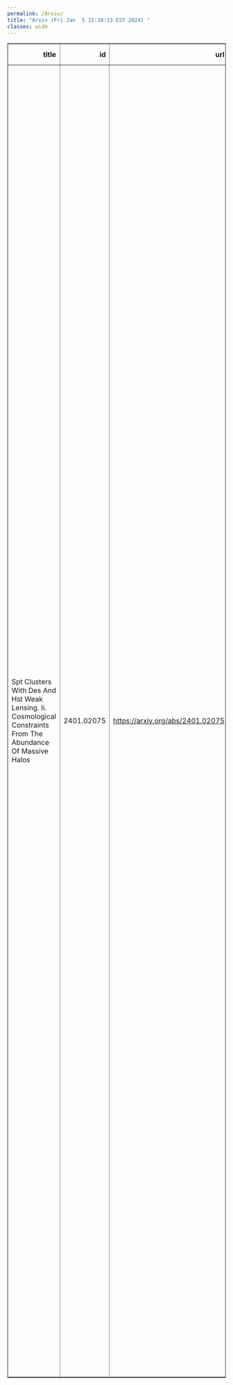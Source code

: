 ```yaml
---
permalink: /Arxiv/
title: "Arxiv (Fri Jan  5 15:10:13 EST 2024) "
classes: wide
---
```

<table border="1" class="dataframe">
  <thead>
    <tr style="text-align: right;">
      <th>title</th>
      <th>id</th>
      <th>url</th>
      <th>authors</th>
      <th>Local Authors</th>
    </tr>
  </thead>
  <tbody>
    <tr>
      <td>Spt Clusters With Des And Hst Weak Lensing. Ii. Cosmological Constraints   From The Abundance Of Massive Halos</td>
      <td>2401.02075</td>
      <td><a href="https://arxiv.org/abs/2401.02075" target="_blank">https://arxiv.org/abs/2401.02075</a></td>
      <td>S. Bocquet, S. Grandis, L. E. Bleem, M. Klein, J. J. Mohr, T. Schrabback, T. M. C. Abbott, P. A. R. Ade, M. Aguena, A. Alarcon, S. Allam, S. W. Allen, O. Alves, A. Amon, A. J. Anderson, J. Annis, B. Ansarinejad, J. E. Austermann, S. Avila, D. Bacon, M. Bayliss, J. A. Beall, K. Bechtol, M. R. Becker, A. N. Bender, B. A. Benson, G. M. Bernstein, S. Bhargava, F. Bianchini, M. Brodwin, D. Brooks, L. Bryant, A. Campos, R. E. A. Canning, J. E. Carlstrom, A. Carnero Rosell, M. Carrasco Kind, J. Carretero, F. J. Castander, R. Cawthon, C. L. Chang, C. Chang, P. Chaubal, R. Chen, H. C. Chiang, A. Choi, T-L. Chou, R. Citron, C. Corbett Moran, J. Cordero, M. Costanzi, T. M. Crawford, A. T. Crites, L. N. Da Costa, M. E. S. Pereira, C. Davis, T. M. Davis, J. Derose, S. Desai, T. De Haan, H. T. Diehl, M. A. Dobbs, S. Dodelson, C. Doux, A. Drlica-Wagner, K. Eckert, J. Elvin-Poole, S. Everett, W. Everett, I. Ferrero, A. Ferté, A. M. Flores, J. Frieman, J. Gallicchio, J. García-Bellido, M. Gatti, E. M. George, G. Giannini, M. D. Gladders, D. Gruen, R. A. Gruendl, N. Gupta, G. Gutierrez, N. W. Halverson, I. Harrison, W. G. Hartley, K. Herner, S. R. Hinton, G. P. Holder, D. L. Hollowood, W. L. Holzapfel, K. Honscheid, J. D. Hrubes, N. Huang, J. Hubmayr, E. M. Huff, D. Huterer, K. D. Irwin, D. J. James, M. Jarvis, G. Khullar, K. Kim, L. Knox, R. Kraft, E. Krause, K. Kuehn, N. Kuropatkin, F. Kéruzoré, O. Lahav, A. T. Lee, P. -F. Leget, D. Li, H. Lin, A. Lowitz, N. Maccrann, G. Mahler, A. Mantz, J. L. Marshall, J. Mccullough, M. Mcdonald, J. J. Mcmahon, J. Mena-Fernández, F. Menanteau, S. S. Meyer, R. Miquel, J. Montgomery, J. Myles, T. Natoli, A. Navarro-Alsina, J. P. Nibarger, G. I. Noble, V. Novosad, R. L. C. Ogando, Y. Omori, S. Padin, S. Pandey, P. Paschos, S. Patil, A. Pieres, A. A. Plazas Malagón, A. Porredon, J. Prat, C. Pryke, M. Raveri, C. L. Reichardt, J. Roberson, R. P. Rollins, C. Romero, A. Roodman, J. E. Ruhl, E. S. Rykoff, B. R. Saliwanchik, L. Salvati, C. Sánchez, E. Sanchez, D. Sanchez Cid, A. Saro, K. K. Schaffer, L. F. Secco, I. Sevilla-Noarbe, K. Sharon, E. Sheldon, T. Shin, C. Sievers, G. Smecher, M. Smith, T. Somboonpanyakul, M. Sommer, B. Stalder, A. A. Stark, J. Stephen, V. Strazzullo, E. Suchyta, G. Tarle, C. To, M. A. Troxel, C. Tucker, I. Tutusaus, T. N. Varga, T. Veach, J. D. Vieira, A. Vikhlinin, A. Von Der Linden, G. Wang, N. Weaverdyck, J. Weller, N. Whitehorn, W. L. K. Wu, B. Yanny, V. Yefremenko, B. Yin, M. Young, J. A. Zebrowski, Y. Zhang, H. Zohren, J. Zuntz</td>
      <td>Chun-Hao To, Klaus Honscheid</td>
    </tr>
  </tbody>
</table>